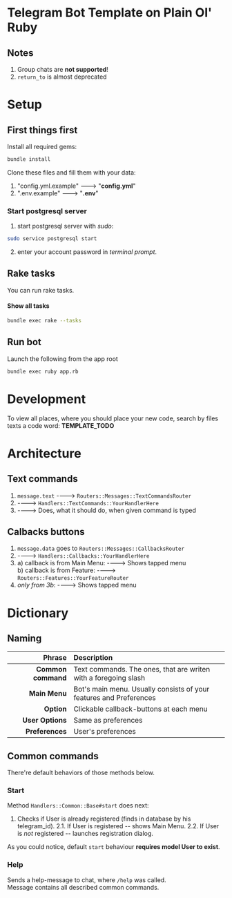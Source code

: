 # Telegram Bot Template on Plain Ol' Ruby

## Notes

1) Group chats are **not supported**!
2) `return_to` is almost deprecated

# Setup

## First things first

Install all required gems:
``` bash
bundle install
```

Clone these files and fill them with your data:
1) "config.yml.example" ---> "**config.yml**"
2) ".env.example" ---> "**.env**"

### Start postgresql server

1. start postgresql server with <em>sudo</em>:
``` bash
sudo service postgresql start
```
2. enter your account password in <em>terminal prompt</em>.

## Rake tasks

You can run rake tasks.

#### Show all tasks
``` bash
bundle exec rake --tasks
```

## Run bot

Launch the following from the app root
``` bash
bundle exec ruby app.rb
```

# Development

To view all places, where you should place your new code, search by files texts a code word: **TEMPLATE_TODO**

# Architecture

## Text commands

1) `message.text` ----> `Routers::Messages::TextCommandsRouter`
2) ----> `Handlers::TextCommands::YourHandlerHere`
3) ----> Does, what it should do, when given command is typed

## Calbacks buttons

1) `message.data` goes to `Routers::Messages::CallbacksRouter`
2) ----> `Handlers::Callbacks::YourHandlerHere`
3) a) callback is from Main Menu: ----> Shows tapped menu \
   b) callback is from Feature: ----> `Routers::Features::YourFeatureRouter`
4) <em>only from 3b</em>: ----> Shows tapped menu

# Dictionary

## Naming

| Phrase             | Description |
| -----------------: | :----------------------------------------------------------------- |
| **Common command** | Text commands. The ones, that are writen with a foregoing slash |
| **Main Menu**      | Bot's main menu. Usually consists of your features and Preferences |
| **Option**         | Clickable callback-buttons at each menu |
| **User Options**   | Same as preferences |
| **Preferences**    | User's preferences |

## Common commands

There're default behaviors of those methods below.

### Start

Method `Handlers::Common::Base#start` does next:
1. Checks if User is already registered (finds in database by his telegram_id).
2.1. If User is registered -- shows Main Menu.
2.2. If User is <em>not</em> registered -- launches registration dialog.

As you could notice, default `start` behaviour **requires model User to exist**.

### Help

Sends a help-message to chat, where `/help` was called. \
Message contains all described common commands.

